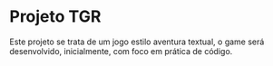 # Projeto TGR
Este projeto se trata de um jogo estilo aventura textual, o game será desenvolvido, inicialmente, com foco em prática de código.
